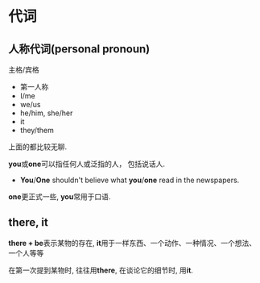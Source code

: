 # 代词

## 人称代词(personal pronoun)

主格/宾格
* 第一人称
* I/me
* we/us
* he/him, she/her
* it
* they/them

上面的都比较无聊.

**you**或**one**可以指任何人或泛指的人， 包括说话人.

* **You**/**One** shouldn't believe what **you**/**one** read in the newspapers.

**one**更正式一些, **you**常用于口语.

## there, it

**there + be**表示某物的存在, **it**用于一样东西、一个动作、一种情况、一个想法、一个人等等

在第一次提到某物时, 往往用**there**, 在谈论它的细节时, 用**it**.